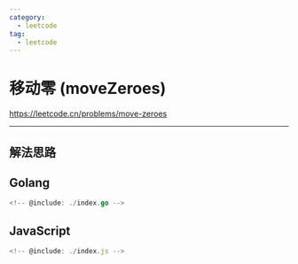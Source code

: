 ```yaml
---
category:
  - leetcode
tag:
  - leetcode
---
```


# 移动零 (moveZeroes)

https://leetcode.cn/problems/move-zeroes

---

## 解法思路

## Golang

```go
<!-- @include: ./index.go -->
```

## JavaScript

```js
<!-- @include: ./index.js -->
```
